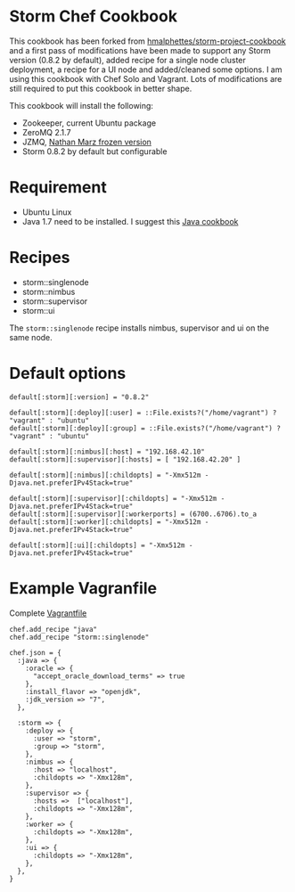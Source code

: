 # Storm Chef Cookbook

This cookbook has been forked from [hmalphettes/storm-project-cookbook](https://github.com/hmalphettes/storm-project-cookbook) and a first pass of modifications have been made to support any Storm version (0.8.2 by default), added recipe for a single node cluster deployment, a recipe for a UI node and added/cleaned some options. I am using this cookbook with Chef Solo and Vagrant. Lots of modifications are still required to put this cookbook in better shape.

This cookbook will install the following:
- Zookeeper, current Ubuntu package
- ZeroMQ 2.1.7
- JZMQ, [Nathan Marz frozen version](https://github.com/nathanmarz/jzmq)
- Storm 0.8.2 by default but configurable

# Requirement

- Ubuntu Linux
- Java 1.7 need to be installed. I suggest this [Java cookbook](git://github.com/opscode-cookbooks/java.git)

# Recipes

- storm::singlenode
- storm::nimbus
- storm::supervisor
- storm::ui

The `storm::singlenode` recipe installs nimbus, supervisor and ui on the same node.

# Default options

```
default[:storm][:version] = "0.8.2"

default[:storm][:deploy][:user] = ::File.exists?("/home/vagrant") ? "vagrant" : "ubuntu"
default[:storm][:deploy][:group] = ::File.exists?("/home/vagrant") ? "vagrant" : "ubuntu"

default[:storm][:nimbus][:host] = "192.168.42.10"
default[:storm][:supervisor][:hosts] = [ "192.168.42.20" ]

default[:storm][:nimbus][:childopts] = "-Xmx512m -Djava.net.preferIPv4Stack=true"

default[:storm][:supervisor][:childopts] = "-Xmx512m -Djava.net.preferIPv4Stack=true"
default[:storm][:supervisor][:workerports] = (6700..6706).to_a
default[:storm][:worker][:childopts] = "-Xmx512m -Djava.net.preferIPv4Stack=true"

default[:storm][:ui][:childopts] = "-Xmx512m -Djava.net.preferIPv4Stack=true"
```

# Example Vagranfile

Complete [Vagrantfile](https://github.com/colinsurprenant/redstorm/blob/v0.6.5/vagrant/Vagrantfile)

```
chef.add_recipe "java"
chef.add_recipe "storm::singlenode"

chef.json = {
  :java => {
    :oracle => {
      "accept_oracle_download_terms" => true
    },
    :install_flavor => "openjdk",
    :jdk_version => "7",
  },

  :storm => {
    :deploy => {
      :user => "storm",
      :group => "storm",
    },
    :nimbus => {
      :host => "localhost",
      :childopts => "-Xmx128m",
    },
    :supervisor => {
      :hosts =>  ["localhost"],
      :childopts => "-Xmx128m",
    },
    :worker => {
      :childopts => "-Xmx128m",
    },
    :ui => {
      :childopts => "-Xmx128m",
    },
  },
}
```
